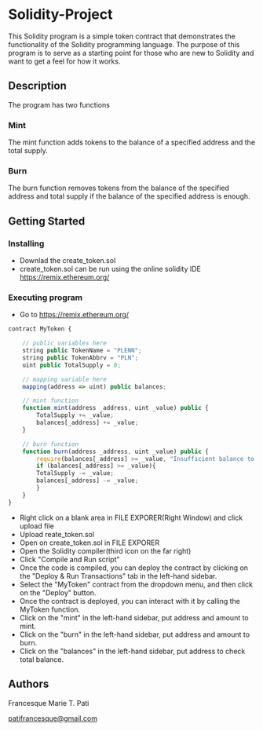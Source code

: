 # Solidity-Project

This Solidity program is a simple token contract that demonstrates the functionality of the Solidity programming language. The purpose of this program is to serve as a starting point for those who are new to Solidity and want to get a feel for how it works.

## Description

The program has two functions
### Mint
The mint function adds tokens to the balance of a specified address and the total supply.
### Burn
The burn function removes tokens from the balance of the specified address and total supply if the balance of the specified address is enough.

## Getting Started

### Installing

* Downlad the create_token.sol
* create_token.sol can be run using the online solidity IDE https://remix.ethereum.org/

### Executing program

* Go to https://remix.ethereum.org/

```javascript
contract MyToken {

    // public variables here
    string public TokenName = "PLENN";
    string public TokenAbbrv = "PLN";
    uint public TotalSupply = 0;

    // mapping variable here
    mapping(address => uint) public balances;

    // mint function
    function mint(address _address, uint _value) public {
        TotalSupply += _value;
        balances[_address] += _value;
    }

    // burn function
    function burn(address _address, uint _value) public {
        require(balances[_address] >= _value, "Insufficient balance to burn");
        if (balances[_address] >= _value){
        TotalSupply -= _value;
        balances[_address] -= _value;
        }
    }
}

```

* Right click on a blank area in FILE EXPORER(Right Window) and click upload file
* Upload reate_token.sol
* Open on create_token.sol in FILE EXPORER
* Open the Solidity compiler(third icon on the far right)
* Click "Compile and Run script"
* Once the code is compiled, you can deploy the contract by clicking on the "Deploy & Run Transactions" tab in the left-hand sidebar. 
* Select the "MyToken" contract from the dropdown menu, and then click on the "Deploy" button.
* Once the contract is deployed, you can interact with it by calling the MyToken function. 
* Click on the "mint" in the left-hand sidebar, put address and amount to mint. 
* Click on the "burn" in the left-hand sidebar, put address and amount to burn. 
* Click on the "balances" in the left-hand sidebar, put address to check total balance. 


## Authors

Francesque Marie T. Pati

patifrancesque@gmail.com
